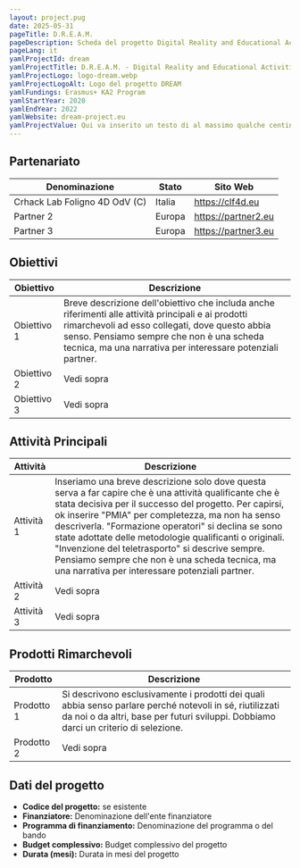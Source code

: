 ```yaml
---
layout: project.pug
date: 2025-05-31
pageTitle: D.R.E.A.M.
pageDescription: Scheda del progetto Digital Reality and Educational Activities in Museums
pageLang: it
yamlProjectId: dream
yamlProjectTitle: D.R.E.A.M. - Digital Reality and Educational Activities in Museums
yamlProjectLogo: logo-dream.webp
yamlProjectLogoAlt: Logo del progetto DREAM
yamlFundings: Erasmus+ KA2 Program
yamlStartYear: 2020
yamlEndYear: 2022
yamlWebsite: dream-project.eu
yamlProjectValue: Qui va inserito un testo di al massimo qualche centinaio di caratteri che faccia capire quale sia il valore del progetto per il CLF4D e/o per il visitatore che sta leggendo la pagina. Probabilmente dovrebbe essere lo stesso testo che appare nella riga del progetto nella pagina di indice dei progetti. Questi sono circa 350 caratteri per farsi un'idea.
---
```


## Partenariato
|Denominazione|Stato|Sito Web|
|--|--|--|
|Crhack Lab Foligno 4D OdV (C)|Italia|https://clf4d.eu|
|Partner 2|Europa|https://partner2.eu|
|Partner 3|Europa|https://partner3.eu|

## Obiettivi
|Obiettivo|Descrizione|
|--|--|
|Obiettivo 1|Breve descrizione dell'obiettivo che includa anche riferimenti alle attività principali e ai prodotti rimarchevoli ad esso collegati, dove questo abbia senso. Pensiamo sempre che non è una scheda tecnica, ma una narrativa per interessare potenziali partner.|
|Obiettivo 2|Vedi sopra|
|Obiettivo 3|Vedi sopra|


## Attività Principali
|Attività|Descrizione|
|--|--|
|Attività 1|Inseriamo una breve descrizione solo dove questa serva a far capire che è una attività qualificante che è stata decisiva per il successo del progetto. Per capirsi, ok inserire "PMIA" per completezza, ma non ha senso descriverla. "Formazione operatori" si declina se sono state adottate delle metodologie qualificanti o originali. "Invenzione del teletrasporto" si descrive sempre. Pensiamo sempre che non è una scheda tecnica, ma una narrativa per interessare potenziali partner.|
|Attività 2|Vedi sopra|
|Attività 3|Vedi sopra|

## Prodotti Rimarchevoli
|Prodotto|Descrizione|
|--|--|
|Prodotto 1|Si descrivono esclusivamente i prodotti dei quali abbia senso parlare perché notevoli in sé, riutilizzati da noi o da altri, base per futuri sviluppi. Dobbiamo darci un criterio di selezione.|
|Prodotto 2|Vedi sopra|

## Dati del progetto
- **Codice del progetto:** se esistente
- **Finanziatore:** Denominazione dell'ente finanziatore
- **Programma di finanziamento:** Denominazione del programma o del bando 
- **Budget complessivo:** Budget complessivo del progetto
- **Durata (mesi):** Durata in mesi del progetto




